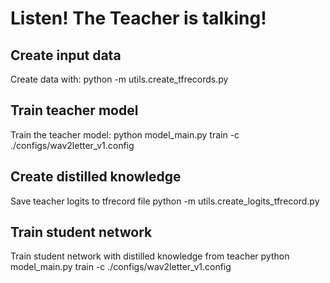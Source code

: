 # Listen! The Teacher is talking! 


## Create input data
Create data with:
    python -m utils.create_tfrecords.py

## Train teacher model
Train the teacher model:
    python model_main.py train -c ./configs/wav2letter_v1.config

## Create distilled knowledge
Save teacher logits to tfrecord file
    python -m utils.create_logits_tfrecord.py
    
## Train student network
Train student network with distilled knowledge from teacher
    python model_main.py train -c ./configs/wav2letter_v1.config
    


